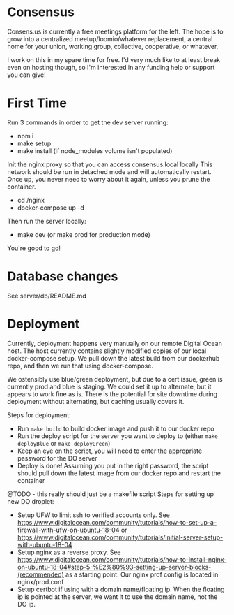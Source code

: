 # Consensus
Consens.us is currently a free meetings platform for the left. The hope is to grow into a centralized meetup/loomio/whatever replacement, a central home for your union, working group, collective, cooperative, or whatever.

I work on this in my spare time for free. I'd very much like to at least break even on hosting though, so I'm interested in any funding help or support you can give!

# First Time
Run 3 commands in order to get the dev server running:
- npm i
- make setup
- make install (if node_modules volume isn't populated)

Init the nginx proxy so that you can access consensus.local locally
This network should be run in detached mode and will automatically restart. Once up, you never need to worry about it again, unless you prune the container.
- cd /nginx
- docker-compose up -d

Then run the server locally:
- make dev (or make prod for production mode)

You're good to go!

# Database changes
See server/db/README.md

# Deployment
Currently, deployment happens very manually on our remote Digital Ocean host. The host currently contains slightly modified copies of our local docker-compose setup. We pull down the latest build from our dockerhub repo, and then we run that using docker-compose.

We ostensibly use blue/green deployment, but due to a cert issue, green is currently prod and blue is staging. We could set it up to alternate, but it appears to work fine as is. There is the potential for site downtime during deployment without alternating, but caching usually covers it.

Steps for deployment:
  - Run `make build` to build docker image and push it to our docker repo
  - Run the deploy script for the server you want to deploy to (either `make deployBlue` or `make deployGreen`)
  - Keep an eye on the script, you will need to enter the appropriate password for the DO server
  - Deploy is done! Assuming you put in the right password, the script should pull down the latest image from our docker repo and restart the container

@TODO - this really should just be a makefile script
Steps for setting up new DO droplet:
 - Setup UFW to limit ssh to verified accounts only. See https://www.digitalocean.com/community/tutorials/how-to-set-up-a-firewall-with-ufw-on-ubuntu-18-04 or https://www.digitalocean.com/community/tutorials/initial-server-setup-with-ubuntu-18-04
 - Setup nginx as a reverse proxy. See https://www.digitalocean.com/community/tutorials/how-to-install-nginx-on-ubuntu-18-04#step-5-%E2%80%93-setting-up-server-blocks-(recommended) as a starting point. Our nginx prof config is located in nginx/prod.conf
 - Setup certbot if using with a domain name/floating ip. When the floating ip is pointed at the server, we want it to use the domain name, not the DO ip.

